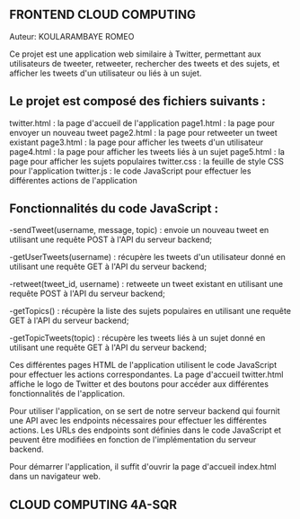 ##  FRONTEND CLOUD COMPUTING

Auteur:
KOULARAMBAYE ROMEO

Ce projet est une application web similaire à Twitter, permettant aux utilisateurs de tweeter, retweeter, rechercher des tweets et des sujets, et afficher les tweets d'un utilisateur ou liés à un sujet.

## Le projet est composé des fichiers suivants :

twitter.html : la page d'accueil de l'application
page1.html : la page pour envoyer un nouveau tweet
page2.html : la page pour retweeter un tweet existant
page3.html : la page pour afficher les tweets d'un utilisateur
page4.html : la page pour afficher les tweets liés à un sujet
page5.html : la page pour afficher les sujets populaires
twitter.css : la feuille de style CSS pour l'application
twitter.js : le code JavaScript pour effectuer les différentes actions de l'application

## Fonctionnalités du code JavaScript :

-sendTweet(username, message, topic) : envoie un nouveau tweet en utilisant une requête POST à l'API du serveur backend;

-getUserTweets(username) : récupère les tweets d'un utilisateur donné en utilisant une requête GET à l'API du serveur backend;

-retweet(tweet_id, username) : retweete un tweet existant en utilisant une requête POST à l'API du serveur backend;

-getTopics() : récupère la liste des sujets populaires en utilisant une requête GET à l'API du serveur backend;

-getTopicTweets(topic) : récupère les tweets liés à un sujet donné en utilisant une requête GET à l'API du serveur backend;

Ces différentes pages HTML de l'application utilisent le code JavaScript pour effectuer les actions correspondantes. La page d'accueil twitter.html affiche le logo de Twitter et des boutons pour accéder aux différentes fonctionnalités de l'application.

Pour utiliser l'application, on se sert de notre serveur backend qui fournit une API avec les endpoints nécessaires pour effectuer les différentes actions. Les URLs des endpoints sont définies dans le code JavaScript et peuvent être modifiées en fonction de l'implémentation du serveur backend.

Pour démarrer l'application, il suffit d'ouvrir la page d'accueil index.html dans un navigateur web.

## CLOUD COMPUTING 4A-SQR

